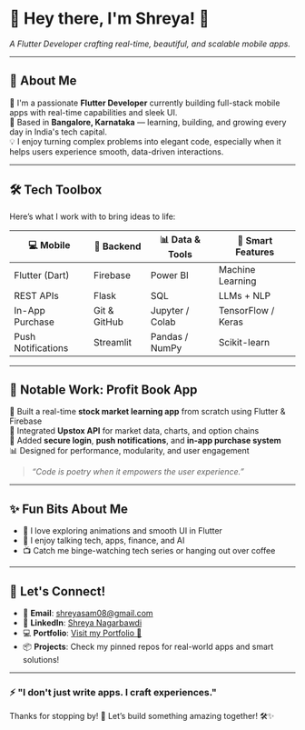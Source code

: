 # 👋 Hey there, I'm **Shreya**! 🚀  
*A Flutter Developer crafting real-time, beautiful, and scalable mobile apps.*

---

## 🌟 About Me  
🎯 I'm a passionate **Flutter Developer** currently building full-stack mobile apps with real-time capabilities and sleek UI.  
📍 Based in **Bangalore, Karnataka** — learning, building, and growing every day in India's tech capital.  
💡 I enjoy turning complex problems into elegant code, especially when it helps users experience smooth, data-driven interactions.

---

## 🛠️ Tech Toolbox  
Here’s what I work with to bring ideas to life:

| 💻 Mobile | 🔗 Backend | 📊 Data & Tools | 🧠 Smart Features |
|----------|------------|----------------|------------------|
| Flutter (Dart) | Firebase | Power BI | Machine Learning |
| REST APIs | Flask | SQL | LLMs + NLP |
| In-App Purchase | Git & GitHub | Jupyter / Colab | TensorFlow / Keras |
| Push Notifications | Streamlit | Pandas / NumPy | Scikit-learn |

---

## 📱 Notable Work: **Profit Book App**  
🚀 Built a real-time **stock market learning app** from scratch using Flutter & Firebase  
🔌 Integrated **Upstox API** for market data, charts, and option chains  
🔐 Added **secure login**, **push notifications**, and **in-app purchase system**  
📊 Designed for performance, modularity, and user engagement

> _“Code is poetry when it empowers the user experience.”_

---

## ✨ Fun Bits About Me  
- 🧩 I love exploring animations and smooth UI in Flutter  
- 💬 I enjoy talking tech, apps, finance, and AI  
- 📺 Catch me binge-watching tech series or hanging out over coffee

---

## 🤝 Let's Connect!

- 📧 **Email**: [shreyasam08@gmail.com](mailto:shreyasam08@gmail.com)  
- 🔗 **LinkedIn**: [Shreya Nagarbawdi](https://www.linkedin.com/in/shreya-nagarbawdi-a7749a24a/)  
- 💻 **Portfolio**: [Visit my Portfolio 🚀](https://shreyai347.github.io/portfolio/)  
- 📦 **Projects**: Check my pinned repos for real-world apps and smart solutions!

---

### ⚡ "I don't just write apps. I craft experiences."  

Thanks for stopping by! 💙 Let’s build something amazing together! 🛠️✨
